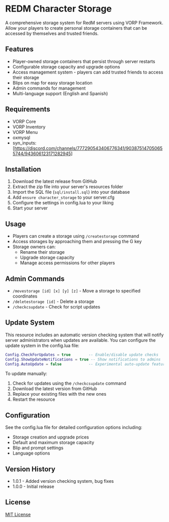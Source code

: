 # REDM Character Storage

A comprehensive storage system for RedM servers using VORP Framework. Allow your players to create personal storage containers that can be accessed by themselves and trusted friends.

## Features
- Player-owned storage containers that persist through server restarts
- Configurable storage capacity and upgrade options
- Access management system - players can add trusted friends to access their storage
- Blips on map for easy storage location
- Admin commands for management
- Multi-language support (English and Spanish)

## Requirements
- VORP Core
- VORP Inventory
- VORP Menu
- oxmysql
- syn_inputs:[https://discord.com/channels/777290543406776341/903875147050655744/943606123171282945]

## Installation
1. Download the latest release from GitHub
2. Extract the zip file into your server's resources folder
3. Import the SQL file (`sql/install.sql`) into your database
4. Add `ensure character_storage` to your server.cfg
5. Configure the settings in config.lua to your liking
6. Start your server

## Usage
- Players can create a storage using `/createstorage` command
- Access storages by approaching them and pressing the G key
- Storage owners can:
  - Rename their storage
  - Upgrade storage capacity
  - Manage access permissions for other players

## Admin Commands
- `/movestorage [id] [x] [y] [z]` - Move a storage to specified coordinates
- `/deletestorage [id]` - Delete a storage
- `/checkcsupdate` - Check for script updates

## Update System
This resource includes an automatic version checking system that will notify server administrators when updates are available. You can configure the update system in the config.lua file:

```lua
Config.CheckForUpdates = true        -- Enable/disable update checks
Config.ShowUpdateNotifications = true -- Show notifications to admins
Config.AutoUpdate = false            -- Experimental auto-update feature
```

To update manually:
1. Check for updates using the `/checkcsupdate` command
2. Download the latest version from GitHub 
3. Replace your existing files with the new ones
4. Restart the resource

## Configuration
See the config.lua file for detailed configuration options including:
- Storage creation and upgrade prices
- Default and maximum storage capacity
- Blip and prompt settings
- Language options

## Version History
- 1.0.1 - Added version checking system, bug fixes
- 1.0.0 - Initial release

## License
[MIT License](LICENSE)

